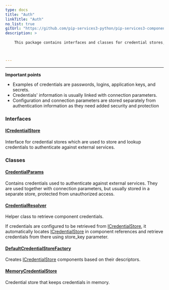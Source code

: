 ```yaml
---
type: docs
title: "Auth"
linkTitle: "Auth"
no_list: true
gitUrl: "https://github.com/pip-services3-python/pip-services3-components-python"
description: >
    
    This package contains interfaces and classes for credential stores, which can be used to save or retrieve credential parameters. 



---
```

---

**Important points**
    
- Examples of credentials are passwords, logins, application keys, and secrets. 
- Credentials' information is usually linked with connection parameters. 
- Configuration and connection parameters are stored separately from authentication information as they need added security and protection

<div class="module-body">  

### Interfaces

#### [ICredentialStore](icredential_store)
Interface for credential stores which are used to store and lookup credentials
to authenticate against external services.

### Classes

#### [CredentialParams](credential_params)
Contains credentials used to authenticate against external services.
They are used together with connection parameters, but usually stored
in a separate store, protected from unauthorized access.

#### [CredentialResolver](credential_resolver)
Helper class to retrieve component credentials.

If credentials are configured to be retrieved from [ICredentialStore](icredential_store),
it automatically locates [ICredentialStore](icredential_store) in component references
and retrieve credentials from there using store_key parameter.

#### [DefaultCredentialStoreFactory](default_credential_store_factory)
Creates [ICredentialStore](icredential_store) components based on their descriptors.

#### [MemoryCredentialStore](memory_credential_store)
Credential store that keeps credentials in memory.

</div>
